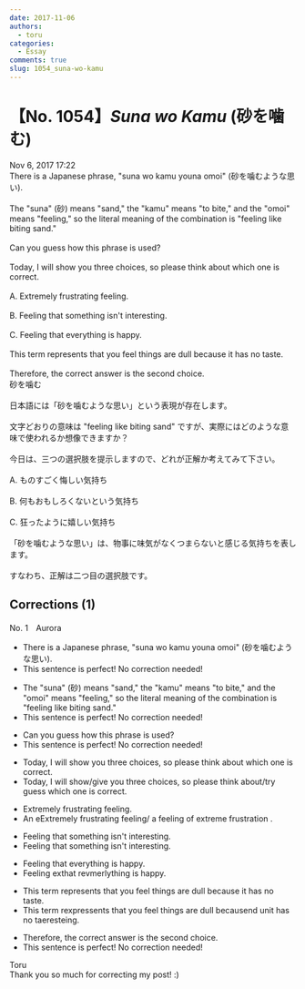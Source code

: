 ```yaml
---
date: 2017-11-06
authors:
  - toru
categories:
  - Essay
comments: true
slug: 1054_suna-wo-kamu
---
```


# 【No. 1054】<strong><em>Suna wo Kamu</strong></em> (砂を噛む)
<div class="date">Nov 6, 2017 17:22</div>
<div id="post"><div id="body_show_ori">
There is a Japanese phrase, "suna wo kamu youna omoi" (砂を噛むような思い).<br/><br/>The "suna" (砂) means "sand," the "kamu" means "to bite," and the "omoi" means "feeling," so the literal meaning of the combination is "feeling like biting sand."<br/><br/>Can you guess how this phrase is used?<br/><br/>Today, I will show you three choices, so please think about which one is correct.<br/><br/>A. Extremely frustrating feeling.<br/><br/>B. Feeling that something isn't interesting.<br/><br/>C. Feeling that everything is happy.<br/><br/>This term represents that you feel things are dull because it has no taste.<br/><br/>Therefore, the correct answer is the second choice.
</div></div>

<!-- more -->

<div id="post_ja"><div id="body_show_mo">
砂を噛む<br/><br/>日本語には「砂を噛むような思い」という表現が存在します。<br/><br/>文字どおりの意味は "feeling like biting sand" ですが、実際にはどのような意味で使われるか想像できますか？<br/><br/>今日は、三つの選択肢を提示しますので、どれが正解か考えてみて下さい。<br/><br/>A. ものすごく悔しい気持ち<br/><br/>B. 何もおもしろくないという気持ち<br/><br/>C. 狂ったように嬉しい気持ち<br/><br/>「砂を噛むような思い」は、物事に味気がなくつまらないと感じる気持ちを表します。<br/><br/>すなわち、正解は二つ目の選択肢です。
</div></div>

## Corrections (1)
<div id="block"><div class="first_name"> No. 1　<span class="just_name">Aurora</span></div><div id="block2">
<ul class="correction_field">
<li class="incorrect">There is a Japanese phrase, "suna wo kamu youna omoi" (砂を噛むような思い).</li>
<li class="corrected perfect">This sentence is perfect! No correction needed!</li>
</ul>
<ul class="correction_field">
<li class="incorrect">The "suna" (砂) means "sand," the "kamu" means "to bite," and the "omoi" means "feeling," so the literal meaning of the combination is "feeling like biting sand."</li>
<li class="corrected perfect">This sentence is perfect! No correction needed!</li>
</ul>
<ul class="correction_field">
<li class="incorrect">Can you guess how this phrase is used?</li>
<li class="corrected perfect">This sentence is perfect! No correction needed!</li>
</ul>
<ul class="correction_field">
<li class="incorrect">Today, I will show you three choices, so please think about which one is correct.</li>
<li class="corrected correct">
Today, I will show<span class="f_red">/give</span> you three choices, so please think about<span class="f_red">/try</span> <span class="f_red">guess </span>which one is correct.
</li>
</ul>
<ul class="correction_field">
<li class="incorrect">Extremely frustrating feeling.</li>
<li class="corrected correct">
<span class="f_red">An e</span><span class="f_gray"><span class="sline">E</span></span>xtremely frustrating feeling<span class="f_red">/ a feeling of extreme frustration </span><span class="f_gray"><span class="sline">.</span></span>
</li>
</ul>
<ul class="correction_field">
<li class="incorrect">Feeling that something isn't interesting.</li>
<li class="corrected correct">
Feeling that something isn't interesting.
</li>
</ul>
<ul class="correction_field">
<li class="incorrect">Feeling that everything is happy.</li>
<li class="corrected correct">
Feeling <span class="f_red">ex</span>t<span class="f_gray"><span class="sline">hat </span></span><span class="f_red">r</span>e<span class="f_gray"><span class="sline">v</span></span><span class="f_red">m</span>e<span class="f_gray"><span class="sline">r</span></span><span class="f_red">l</span>y<span class="f_gray"><span class="sline">thing</span></span> <span class="f_gray"><span class="sline">is </span></span>happy.
</li>
</ul>
<ul class="correction_field">
<li class="incorrect">This term represents that you feel things are dull because it has no taste.</li>
<li class="corrected correct">
This term <span class="f_gray"><span class="sline">r</span></span>e<span class="f_red">x</span>pres<span class="f_red">s</span>e<span class="f_gray"><span class="sline">nt</span></span>s that you feel things are dull <span class="f_gray"><span class="sline">bec</span></span>a<span class="f_gray"><span class="sline">use</span></span><span class="f_red">nd</span> <span class="f_red">un</span>i<span class="f_gray"><span class="sline">t has </span></span>n<span class="f_gray"><span class="sline">o </span></span>t<span class="f_gray"><span class="sline">a</span></span><span class="f_red">ere</span>st<span class="f_gray"><span class="sline">e</span></span><span class="f_red">ing</span>.
</li>
</ul>
<ul class="correction_field">
<li class="incorrect">Therefore, the correct answer is the second choice.</li>
<li class="corrected perfect">This sentence is perfect! No correction needed!</li>
</ul>
</div><div class="name"><span class="just_name">Toru</span><br>
Thank you so much for correcting my post! :)
</div>
</div>

